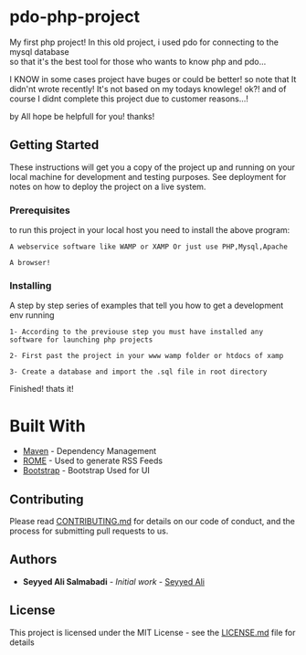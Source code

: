 # pdo-php-project
My first php project!
In this old project, i used pdo for connecting to the mysql database<br>
so that it's the best tool for those who wants to know php and pdo...

I KNOW in some cases project have buges or could be better! so note that It didn'nt wrote recently! It's not based on my todays knowlege! ok?! 
and of course I didnt complete this project due to customer reasons...! 

by All hope be helpfull for you!
thanks!

## Getting Started

These instructions will get you a copy of the project up and running on your local machine for development and testing purposes. See deployment for notes on how to deploy the project on a live system.

### Prerequisites

to run this project in your local host you need to install the above program:

```
A webservice software like WAMP or XAMP Or just use PHP,Mysql,Apache

```

```
A browser!
```


### Installing

A step by step series of examples that tell you how to get a development env running

```
1- According to the previouse step you must have installed any software for launching php projects
```

```
2- First past the project in your www wamp folder or htdocs of xamp
```

```
3- Create a database and import the .sql file in root directory
```

Finished! thats it!

# Built With

* [Maven](https://maven.apache.org/) - Dependency Management
* [ROME](https://rometools.github.io/rome/) - Used to generate RSS Feeds
* [Bootstrap](https://github.com/twbs/bootstrap) - Bootstrap Used for UI

## Contributing

Please read [CONTRIBUTING.md](https://github.com/salis77/pdo-php-project/) for details on our code of conduct, and the process for submitting pull requests to us.

## Authors

* **Seyyed Ali Salmabadi** - *Initial work* - [Seyyed Ali](https://github.com/salis77/)

## License

This project is licensed under the MIT License - see the [LICENSE.md](LICENSE.md) file for details


